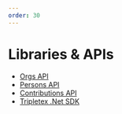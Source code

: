 ```yaml
---
order: 30
---
```


# Libraries & APIs

* [Orgs API](https://sandbox-api.bcc.no/docs/?urls.primaryName=Orgs%20documentation)
* [Persons API](https://sandbox-api.bcc.no/docs/?urls.primaryName=Persons%20documentation)
* [Contributions API](https://sandbox-api.bcc.no/docs/?urls.primaryName=Contributions%20documentation)
* [Tripletex .Net SDK](https://github.com/bcc-code/tripletex-client-dotnet)
